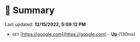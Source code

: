 # 📖 Summary
Last updated: **12/15/2022, 5:09:12 PM**

- `GET` [https://google.com](https://google.com) - **Up** (130ms)
